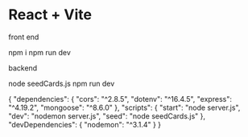 # React + Vite

front end

npm i
npm run dev

backend

node seedCards.js
npm run dev

{
"dependencies": {
"cors": "^2.8.5",
"dotenv": "^16.4.5",
"express": "^4.19.2",
"mongoose": "^8.6.0"
},
"scripts": {
"start": "node server.js",
"dev": "nodemon server.js",
"seed": "node seedCards.js"
},
"devDependencies": {
"nodemon": "^3.1.4"
}
}
